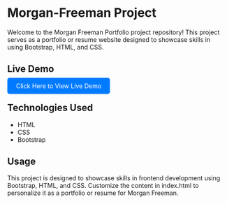 # Morgan-Freeman Project
Welcome to the Morgan Freeman Portfolio project repository! This project serves as a portfolio or resume website designed to showcase skills in using Bootstrap, HTML, and CSS.

## Live Demo

<a href="https://abubakryosry.github.io/Morgan-Freeman/" style="padding: 10px 20px; background-color: #007BFF; color: #FFFFFF; text-decoration: none; border-radius: 5px;">Click Here to View Live Demo</a>


## Technologies Used

- HTML
- CSS
- Bootstrap

## Usage
This project is designed to showcase skills in frontend development using Bootstrap, HTML, and CSS. Customize the content in index.html to personalize it as a portfolio or resume for Morgan Freeman.

